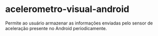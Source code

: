# acelerometro-visual-android
Permite ao usuário armazenar as informações enviadas pelo sensor de aceleração presente no Android periodicamente.
